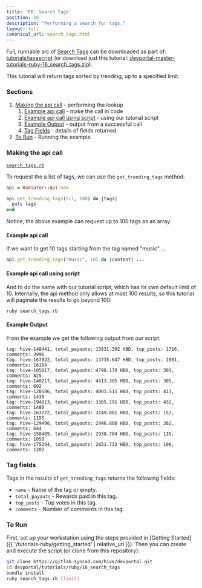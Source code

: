 ```yaml
---
title: 'RB: Search Tags'
position: 16
description: "Performing a search for tags."
layout: full
canonical_url: search_tags.html
---
```

Full, runnable src of [Search Tags](https://gitlab.syncad.com/hive/devportal/-/tree/master/tutorials/ruby/16_search_tags) can be downloaded as part of: [tutorials/javascript](https://gitlab.syncad.com/hive/devportal/-/tree/master/tutorials/ruby) (or download just this tutorial: [devportal-master-tutorials-ruby-16_search_tags.zip](https://gitlab.syncad.com/hive/devportal/-/archive/master/devportal-master.zip?path=tutorials/ruby/16_search_tags)).

This tutorial will return tags sorted by trending, up to a specified limit.

### Sections

1. [Making the api call](#making-the-api-call) - performing the lookup
    1. [Example api call](#example-api-call) - make the call in code
    1. [Example api call using script](#example-api-call-using-script) - using our tutorial script
    1. [Example Output](#example-output) - output from a successful call
    1. [Tag Fields](#tag-fields) - details of fields returned
1. [To Run](#to-run) - Running the example.

### Making the api call

[`search_tags.rb`](https://gitlab.syncad.com/hive/devportal/-/blob/master/tutorials/ruby/16_search_tags/search_tags.rb)

To request the a list of tags, we can use the `get_trending_tags` method:

```ruby
api = Radiator::Api.new

api.get_trending_tags(nil, 100) do |tags|
  puts tags
end
```

Notice, the above example can request up to 100 tags as an array.

#### Example api call

If we want to get 10 tags starting from the tag named "music" ...

```ruby
api.get_trending_tags("music", 10) do |content| ...
```

#### Example api call using script

And to do the same with our tutorial script, which has its own default limit of 10.  Internally, the api method only allows at most 100 results, so this tutorial will paginate the results to go beyond 100:

```bash
ruby search_tags.rb
```

#### Example Output

From the example we get the following output from our script:

```
tag: hive-148441, total_payouts: 13831.392 HBD, top_posts: 1716, comments: 3996
tag: hive-167922, total_payouts: 13735.647 HBD, top_posts: 1901, comments: 16164
tag: hive-105017, total_payouts: 4798.170 HBD, top_posts: 301, comments: 825
tag: hive-140217, total_payouts: 4513.385 HBD, top_posts: 385, comments: 692
tag: hive-120586, total_payouts: 4001.515 HBD, top_posts: 413, comments: 1435
tag: hive-194913, total_payouts: 3365.291 HBD, top_posts: 432, comments: 1480
tag: hive-163772, total_payouts: 3149.881 HBD, top_posts: 157, comments: 1155
tag: hive-129496, total_payouts: 2946.808 HBD, top_posts: 262, comments: 644
tag: hive-158489, total_payouts: 2938.784 HBD, top_posts: 135, comments: 1058
tag: hive-175254, total_payouts: 2651.732 HBD, top_posts: 196, comments: 1202
```

### Tag fields

Tags in the results of `get_trending_tags` returns the following fields:

* `name` - Name of the tag or empty.
* `total_payouts` - Rewards paid in this tag.
* `top_posts` - Top votes in this tag.
* `comments` - Number of comments in this tag.

### To Run

First, set up your workstation using the steps provided in [Getting Started]({{ '/tutorials-ruby/getting_started' | relative_url }}).  Then you can create and execute the script (or clone from this repository):

```bash
git clone https://gitlab.syncad.com/hive/devportal.git
cd devportal/tutorials/ruby/16_search_tags
bundle install
ruby search_tags.rb [limit]
```
